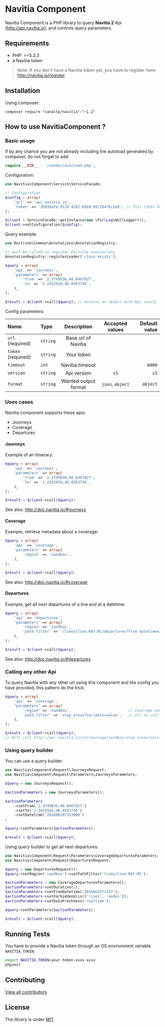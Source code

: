 Navitia Component
=================

Navitia Component is a PHP library to query __Navitia 2__ Api (http://api.navitia.io),
and controls query parameters.


Requirements
------------

- PHP: >=5.3.3
- a Navitia token

> Note:
> If you don't have a Navitia token yet, you have to register here: http://navitia.io/register

Installation
------------

Using composer:

    composer require "canaltp/navitia":"~1.2"


How to use NavitiaComponent ?
-----------------------------

### Basic usage


If by any chance you are not already including the autoload generated by composer, do not forget to add:

``` php
require __DIR__ . '/vendor/autoload.php';
```

Configuration:

``` php
use Navitia\Component\Service\ServiceFacade;

// Configuration
$config = array(
    'url' => 'api.navitia.io',
    'token' => '3b036afe-0110-4202-b9ed-99718476c2e0', // This token has an access to sandbox data
);

$client = ServiceFacade::getInstance(new \Psr\Log\NullLogger());
$client->setConfiguration($config);
```

Query example:

``` php
use Doctrine\Common\Annotations\AnnotationRegistry;

// must be called to register Doctrine annotations
AnnotationRegistry::registerLoader('class_exists');

$query = array(
    'api' => 'journeys',
    'parameters' => array(
        'from' => '2.3749036;48.8467927',
        'to' => '2.2922926;48.8583736',
    ),
);

$result = $client->call($query); // Returns an object with Api result
```

Config parameters:

| Name                  | Type       | Description             | Accepted values    | Default value |
| :------------------   | :--------- |:----------------------: | :----------------: | ------------: |
| `url`   (required)    | `string`   | Base url of Navitia     |                    |               |
| `token` (required)    | `string`   | Your token              |                    |               |
| `timeout`             | `int`      | Navitia timeout         |                    |  `6000`       |
| `version`             | `string`   | Api version             | `v1`               | `v1`          |
| `format`              | `string`   | Wanted output format    | `json`, `object`   | `object`      |

### Uses cases

Navitia component supports these apis:

- Journeys
- Coverage
- Departures

#### Journeys

Example of an itinerary:

``` php
$query = array(
    'api' => 'journeys',
    'parameters' => array(
        'from' => '2.3749036;48.8467927',
        'to' => '2.2922926;48.8583736',
    ),
);

$result = $client->call($query);
```

See also: http://doc.navitia.io/#journeys


#### Coverage

Example, retrieve metadata about a coverage:

``` php
$query = array(
    'api' => 'coverage',
    'parameters' => array(
        'region' => 'sandbox',
    ),
);

$result = $client->call($query);
```

See also: http://doc.navitia.io/#coverage


#### Departures

Example, get all next departures of a line and at a datetime:

``` php
$query = array(
    'api' => 'departures',
    'parameters' => array(
        'region' => 'sandbox',
        'path_filter' => '/lines/line:RAT:M1/departures?from_datetime=20160615T1337'
    ),
);

$result = $client->call($query);
```

See also: http://doc.navitia.io/#departures


### Calling any other Api

To query Navitia with any other url using this component
and the config you have provided, this pattern do the trick:

``` php
$query = array(
    'api' => 'coverage',
    'parameters' => array(
        'region' => 'sandbox',                          // Coverage name
        'path_filter' => 'stop_areas?variable=value',   // Url to call
    ),
);

$result = $client->call($query);
// Will call http://api.navitia.io/v1/coverage/sandbox/stop_areas?variable=value
```


### Using query builder

You can use a query builder:

``` php
use Navitia\Component\Request\JourneysRequest;
use Navitia\Component\Request\Parameters\JourneysParameters;

$query = new JourneysRequest();

$actionParameters = new JourneysParameters();

$actionParameters
    ->setFrom('2.3749036;48.8467927')
    ->setTo('2.2922926;48.8583736')
    ->setDatetime('20160819T153000')
;

$query->setParameters($actionParameters);

$result = $client->call($query);
```

Using query builder to get all next departures:

``` php
use Navitia\Component\Request\Parameters\CoverageDeparturesParameters;
use Navitia\Component\Request\DeparturesRequest;

$query = new DeparturesRequest();
$query->setRegion('sandbox')->setPathFilter('lines/line:RAT:M1');

$actionParameters = new CoverageDeparturesParameters();
$actionParameters->setDuration(1);
$actionParameters->setFromDatetime('20160615T1337');
$actionParameters->setForbiddenUris(['lines', 'modes']);
$actionParameters->setDataFreshness('realtime');

$query->setParameters($actionParameters);

$result = $client->call($query);
```


Running Tests
-----------------------------

You have to provide a Navitia token through an OS environment variable `NAVITIA_TOKEN`:

``` bash
export NAVITIA_TOKEN=your-token-xxxx-xxxx
phpunit
```


Contributing
------------

[View all contributors](https://github.com/CanalTP/NavitiaComponent/graphs/contributors)

License
-------

The library is under [MIT](LICENSE).
